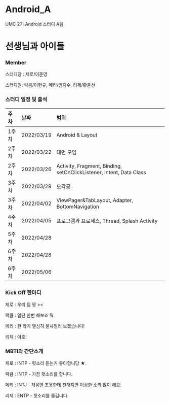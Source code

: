 # Android_A
UMC 2기 Android 스터디 A팀 

# 선생님과 아이들

### Member
스터디장 : 제로/이준영

스터디원: 락큼/이현규, 메리/임지수, 리제/황윤선

### 스터디 일정 및 출석

|주차|날짜|범위|
|:---|:---|:---|
|1주차|2022/03/19|Android & Layout|
|2주차|2022/03/22|대면 모임|
|2주차|2022/03/26|Activity, Fragment, Binding, setOnClickListener, Intent, Data Class|
|3주차|2022/03/29|모각공|
|3주차|2022/04/02|ViewPager&TabLayout, Adapter, BottomNavigation| 배너만들기 실습과 탭레이아웃+뷰페이저연결실습|
|4주차|2022/04/05|프로그램과 프로세스, Thread, Splash Activity|
|5주차|2022/04/28||
|6주차|2022/04/28||
|6주차|2022/05/06||


### Kick Off 한마디
제로 : 우리 팀 짱 ><

락큼 : 일단 한번 해보죠 뭐

메리 : 한 학기 열심히 불사질러 보겠습니다!

리제 : 야호!

### MBTI와 간단소개
제로 : INTP - 헛소리 듣는거 좋아합니당 ★.

락큼 : INTP - 가끔 헛소리를 합니다.

메리 : INTJ - 처음엔 조용한데 친해지면 이상한 소리 많이 해요.

리제 : ENTP - 헛소리를 즐깁니다.
